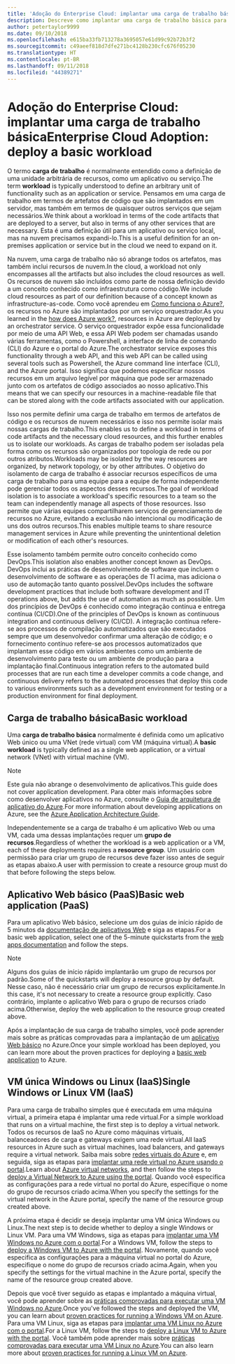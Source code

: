```yaml
---
title: 'Adoção do Enterprise Cloud: implantar uma carga de trabalho básica'
description: Descreve como implantar uma carga de trabalho básica para o Azure
author: petertaylor9999
ms.date: 09/10/2018
ms.openlocfilehash: e615ba33fb713278a3695057e61d99c92b72b3f2
ms.sourcegitcommit: c49aeef818d7dfe271bc4128b230cfc676f05230
ms.translationtype: HT
ms.contentlocale: pt-BR
ms.lasthandoff: 09/11/2018
ms.locfileid: "44389271"
---
```

# <a name="enterprise-cloud-adoption-deploy-a-basic-workload"></a><span data-ttu-id="129ef-103">Adoção do Enterprise Cloud: implantar uma carga de trabalho básica</span><span class="sxs-lookup"><span data-stu-id="129ef-103">Enterprise Cloud Adoption: deploy a basic workload</span></span>

<span data-ttu-id="129ef-104">O termo **carga de trabalho** é normalmente entendido como a definição de uma unidade arbitrária de recursos, como um aplicativo ou serviço.</span><span class="sxs-lookup"><span data-stu-id="129ef-104">The term **workload** is typically understood to define an arbitrary unit of functionality such as an application or service.</span></span> <span data-ttu-id="129ef-105">Pensamos em uma carga de trabalho em termos de artefatos de código que são implantados em um servidor, mas também em termos de quaisquer outros serviços que sejam necessários.</span><span class="sxs-lookup"><span data-stu-id="129ef-105">We think about a workload in terms of the code artifacts that are deployed to a server, but also in terms of any other services that are necessary.</span></span> <span data-ttu-id="129ef-106">Esta é uma definição útil para um aplicativo ou serviço local, mas na nuvem precisamos expandi-lo.</span><span class="sxs-lookup"><span data-stu-id="129ef-106">This is a useful definition for an on-premises application or service but in the cloud we need to expand on it.</span></span>

<span data-ttu-id="129ef-107">Na nuvem, uma carga de trabalho não só abrange todos os artefatos, mas também inclui recursos de nuvem.</span><span class="sxs-lookup"><span data-stu-id="129ef-107">In the cloud, a workload not only encompasses all the artifacts but also includes the cloud resources as well.</span></span> <span data-ttu-id="129ef-108">Os recursos de nuvem são incluídos como parte de nossa definição devido a um conceito conhecido como infraestrutura como código.</span><span class="sxs-lookup"><span data-stu-id="129ef-108">We include cloud resources as part of our definition because of a concept known as infrastructure-as-code.</span></span> <span data-ttu-id="129ef-109">Como você aprendeu em [Como funciona o Azure?](../getting-started/what-is-azure.md), os recursos no Azure são implantados por um serviço orquestrador.</span><span class="sxs-lookup"><span data-stu-id="129ef-109">As you learned in the [how does Azure work?](../getting-started/what-is-azure.md), resources in Azure are deployed by an orchestrator service.</span></span> <span data-ttu-id="129ef-110">O serviço orquestrador expõe essa funcionalidade por meio de uma API Web, e essa API Web podem ser chamadas usando várias ferramentas, como o Powershell, a interface de linha de comando (CLI) do Azure e o portal do Azure.</span><span class="sxs-lookup"><span data-stu-id="129ef-110">The orchestrator service exposes this functionality through a web API, and this web API can be called using several tools such as Powershell, the Azure command line interface (CLI), and the Azure portal.</span></span> <span data-ttu-id="129ef-111">Isso significa que podemos especificar nossos recursos em um arquivo legível por máquina que pode ser armazenado junto com os artefatos de código associados ao nosso aplicativo.</span><span class="sxs-lookup"><span data-stu-id="129ef-111">This means that we can specify our resources in a machine-readable file that can be stored along with the code artifacts associated with our application.</span></span>

<span data-ttu-id="129ef-112">Isso nos permite definir uma carga de trabalho em termos de artefatos de código e os recursos de nuvem necessários e isso nos permite isolar mais nossas cargas de trabalho.</span><span class="sxs-lookup"><span data-stu-id="129ef-112">This enables us to define a workload in terms of code artifacts and the necessary cloud resources, and this further enables us to isolate our workloads.</span></span> <span data-ttu-id="129ef-113">As cargas de trabalho podem ser isoladas pela forma como os recursos são organizados por topologia de rede ou por outros atributos.</span><span class="sxs-lookup"><span data-stu-id="129ef-113">Workloads may be isolated by the way resources are organized, by network topology, or by other attributes.</span></span> <span data-ttu-id="129ef-114">O objetivo do isolamento de carga de trabalho é associar recursos específicos de uma carga de trabalho para uma equipe para a equipe de forma independente pode gerenciar todos os aspectos desses recursos.</span><span class="sxs-lookup"><span data-stu-id="129ef-114">The goal of workload isolation is to associate a workload's specific resources to a team so the team can independently manage all aspects of those resources.</span></span> <span data-ttu-id="129ef-115">Isso permite que várias equipes compartilharem serviços de gerenciamento de recursos no Azure, evitando a exclusão não intencional ou modificação de uns dos outros recursos.</span><span class="sxs-lookup"><span data-stu-id="129ef-115">This enables multiple teams to share resource management services in Azure while preventing the unintentional deletion or modification of each other's resources.</span></span>

<span data-ttu-id="129ef-116">Esse isolamento também permite outro conceito conhecido como DevOps.</span><span class="sxs-lookup"><span data-stu-id="129ef-116">This isolation also enables another concept known as DevOps.</span></span> <span data-ttu-id="129ef-117">DevOps inclui as práticas de desenvolvimento de software que incluem o desenvolvimento de software e as operações de TI acima, mas adiciona o uso de automação tanto quanto possível.</span><span class="sxs-lookup"><span data-stu-id="129ef-117">DevOps includes the software development practices that include both software development and IT operations above, but adds the use of automation as much as possible.</span></span> <span data-ttu-id="129ef-118">Um dos princípios de DevOps é conhecido como integração contínua e entrega contínua (CI/CD).</span><span class="sxs-lookup"><span data-stu-id="129ef-118">One of the principles of DevOps is known as continuous integration and continuous delivery (CI/CD).</span></span> <span data-ttu-id="129ef-119">A integração contínua refere-se aos processos de compilação automatizados que são executados sempre que um desenvolvedor confirmar uma alteração de código; e o fornecimento contínuo refere-se aos processos automatizados que implantam esse código em vários ambientes como um ambiente de desenvolvimento para teste ou um ambiente de produção para a implantação final.</span><span class="sxs-lookup"><span data-stu-id="129ef-119">Continuous integration refers to the automated build processes that are run each time a developer commits a code change, and continuous delivery refers to the automated processes that deploy this code to various environments such as a development environment for testing or a production environment for final deployment.</span></span>

## <a name="basic-workload"></a><span data-ttu-id="129ef-120">Carga de trabalho básica</span><span class="sxs-lookup"><span data-stu-id="129ef-120">Basic workload</span></span>

<span data-ttu-id="129ef-121">Uma **carga de trabalho básica** normalmente é definida como um aplicativo Web único ou uma VNet (rede virtual) com VM (máquina virtual).</span><span class="sxs-lookup"><span data-stu-id="129ef-121">A **basic workload** is typically defined as a single web application, or a virtual network (VNet) with virtual machine (VM).</span></span> 

> [!NOTE]
> <span data-ttu-id="129ef-122">Este guia não abrange o desenvolvimento de aplicativos.</span><span class="sxs-lookup"><span data-stu-id="129ef-122">This guide does not cover application development.</span></span> <span data-ttu-id="129ef-123">Para obter mais informações sobre como desenvolver aplicativos no Azure, consulte o [Guia de arquitetura de aplicativo do Azure](/azure/architecture/guide/).</span><span class="sxs-lookup"><span data-stu-id="129ef-123">For more information about developing applications on Azure, see the [Azure Application Architecture Guide](/azure/architecture/guide/).</span></span>

<span data-ttu-id="129ef-124">Independentemente se a carga de trabalho é um aplicativo Web ou uma VM, cada uma dessas implantações requer um **grupo de recursos**.</span><span class="sxs-lookup"><span data-stu-id="129ef-124">Regardless of whether the workload is a web application or a VM, each of these deployments requires a **resource group**.</span></span> <span data-ttu-id="129ef-125">Um usuário com permissão para criar um grupo de recursos deve fazer isso antes de seguir as etapas abaixo.</span><span class="sxs-lookup"><span data-stu-id="129ef-125">A user with permission to create a resource group must do that before following the steps below.</span></span>

## <a name="basic-web-application-paas"></a><span data-ttu-id="129ef-126">Aplicativo Web básico (PaaS)</span><span class="sxs-lookup"><span data-stu-id="129ef-126">Basic web application (PaaS)</span></span>

<span data-ttu-id="129ef-127">Para um aplicativo Web básico, selecione um dos guias de início rápido de 5 minutos da [documentação de aplicativos Web](/azure/app-service?toc=/azure/architecture/cloud-adoption-guide/toc.json) e siga as etapas.</span><span class="sxs-lookup"><span data-stu-id="129ef-127">For a basic web application, select one of the 5-minute quickstarts from the [web apps documentation](/azure/app-service?toc=/azure/architecture/cloud-adoption-guide/toc.json) and follow the steps.</span></span> 

> [!NOTE]
> <span data-ttu-id="129ef-128">Alguns dos guias de início rápido implantarão um grupo de recursos por padrão.</span><span class="sxs-lookup"><span data-stu-id="129ef-128">Some of the quickstarts will deploy a resource group by default.</span></span> <span data-ttu-id="129ef-129">Nesse caso, não é necessário criar um grupo de recursos explicitamente.</span><span class="sxs-lookup"><span data-stu-id="129ef-129">In this case, it's not necessary to create a resource group explicitly.</span></span> <span data-ttu-id="129ef-130">Caso contrário, implante o aplicativo Web para o grupo de recursos criado acima.</span><span class="sxs-lookup"><span data-stu-id="129ef-130">Otherwise, deploy the web application to the resource group created above.</span></span>

<span data-ttu-id="129ef-131">Após a implantação de sua carga de trabalho simples, você pode aprender mais sobre as práticas comprovadas para a implantação de um [aplicativo Web básico](/azure/architecture/reference-architectures/app-service-web-app/basic-web-app?toc=/azure/architecture/cloud-adoption-guide/toc.json) no Azure.</span><span class="sxs-lookup"><span data-stu-id="129ef-131">Once your simple workload has been deployed, you can learn more about the proven practices for deploying a [basic web application](/azure/architecture/reference-architectures/app-service-web-app/basic-web-app?toc=/azure/architecture/cloud-adoption-guide/toc.json) to Azure.</span></span>

## <a name="single-windows-or-linux-vm-iaas"></a><span data-ttu-id="129ef-132">VM única Windows ou Linux (IaaS)</span><span class="sxs-lookup"><span data-stu-id="129ef-132">Single Windows or Linux VM (IaaS)</span></span>

<span data-ttu-id="129ef-133">Para uma carga de trabalho simples que é executada em uma máquina virtual, a primeira etapa é implantar uma rede virtual.</span><span class="sxs-lookup"><span data-stu-id="129ef-133">For a simple workload that runs on a virtual machine, the first step is to deploy a virtual network.</span></span> <span data-ttu-id="129ef-134">Todos os recursos de IaaS no Azure como máquinas virtuais, balanceadores de carga e gateways exigem uma rede virtual.</span><span class="sxs-lookup"><span data-stu-id="129ef-134">All IaaS resources in Azure such as virtual machines, load balancers, and gateways require a virtual network.</span></span> <span data-ttu-id="129ef-135">Saiba mais sobre [redes virtuais do Azure](/azure/virtual-network/virtual-networks-overview?toc=/azure/architecture/cloud-adoption-guide/toc.json) e, em seguida, siga as etapas para [implantar uma rede virtual no Azure usando o portal](/azure/virtual-network/quick-create-portal?toc=/azure/architecture/cloud-adoption-guide/toc.json).</span><span class="sxs-lookup"><span data-stu-id="129ef-135">Learn about [Azure virtual networks](/azure/virtual-network/virtual-networks-overview?toc=/azure/architecture/cloud-adoption-guide/toc.json), and then follow the steps to [deploy a Virtual Network to Azure using the portal](/azure/virtual-network/quick-create-portal?toc=/azure/architecture/cloud-adoption-guide/toc.json).</span></span> <span data-ttu-id="129ef-136">Quando você especifica as configurações para a rede virtual no portal do Azure, especifique o nome do grupo de recursos criado acima.</span><span class="sxs-lookup"><span data-stu-id="129ef-136">When you specify the settings for the virtual network in the Azure portal, specify the name of the resource group created above.</span></span>

<span data-ttu-id="129ef-137">A próxima etapa é decidir se deseja implantar uma VM única Windows ou Linux.</span><span class="sxs-lookup"><span data-stu-id="129ef-137">The next step is to decide whether to deploy a single Windows or Linux VM.</span></span> <span data-ttu-id="129ef-138">Para uma VM Windows, siga as etapas para [implantar uma VM Windows no Azure com o portal](/azure/virtual-machines/windows/quick-create-portal?toc=/azure/architecture/cloud-adoption-guide/toc.json).</span><span class="sxs-lookup"><span data-stu-id="129ef-138">For a Windows VM, follow the steps to [deploy a Windows VM to Azure with the portal](/azure/virtual-machines/windows/quick-create-portal?toc=/azure/architecture/cloud-adoption-guide/toc.json).</span></span> <span data-ttu-id="129ef-139">Novamente, quando você especifica as configurações para a máquina virtual no portal do Azure, especifique o nome do grupo de recursos criado acima.</span><span class="sxs-lookup"><span data-stu-id="129ef-139">Again, when you specify the settings for the virtual machine in the Azure portal, specify the name of the resource group created above.</span></span>

<span data-ttu-id="129ef-140">Depois que você tiver seguido as etapas e implantado a máquina virtual, você pode aprender sobre as [práticas comprovadas para executar uma VM Windows no Azure](/azure/architecture/reference-architectures/virtual-machines-windows/single-vm?toc=/azure/architecture/cloud-adoption-guide/toc.json).</span><span class="sxs-lookup"><span data-stu-id="129ef-140">Once you've followed the steps and deployed the VM, you can learn about [proven practices for running a Windows VM on Azure](/azure/architecture/reference-architectures/virtual-machines-windows/single-vm?toc=/azure/architecture/cloud-adoption-guide/toc.json).</span></span> <span data-ttu-id="129ef-141">Para uma VM Linux, siga as etapas para [implantar uma VM Linux no Azure com o portal](/azure/virtual-machines/linux/quick-create-portal?toc=/azure/architecture/cloud-adoption-guide/toc.json).</span><span class="sxs-lookup"><span data-stu-id="129ef-141">For a Linux VM, follow the steps to [deploy a Linux VM to Azure with the portal](/azure/virtual-machines/linux/quick-create-portal?toc=/azure/architecture/cloud-adoption-guide/toc.json).</span></span> <span data-ttu-id="129ef-142">Você também pode aprender mais sobre [práticas comprovadas para executar uma VM Linux no Azure](/azure/architecture/reference-architectures/virtual-machines-linux/single-vm?toc=/azure/architecture/cloud-adoption-guide/toc.json).</span><span class="sxs-lookup"><span data-stu-id="129ef-142">You can also learn more about [proven practices for running a Linux VM on Azure](/azure/architecture/reference-architectures/virtual-machines-linux/single-vm?toc=/azure/architecture/cloud-adoption-guide/toc.json).</span></span>